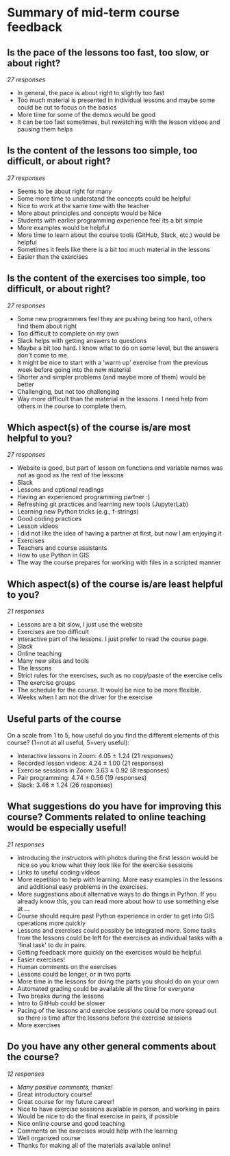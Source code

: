 # Summary of mid-term course feedback

## Is the pace of the lessons too fast, too slow, or about right?

*27 responses*

-   In general, the pace is about right to slightly too fast
-   Too much material is presented in individual lessons and maybe some
    could be cut to focus on the basics
-   More time for some of the demos would be good
-   It can be too fast sometimes, but rewatching with the lesson videos
    and pausing them helps

## Is the content of the lessons too simple, too difficult, or about right?

*27 responses*

-   Seems to be about right for many
-   Some more time to understand the concepts could be helpful
-   Nice to work at the same time with the teacher
-   More about principles and concepts would be Nice
-   Students with earlier programming experience feel its a bit simple
-   More examples would be helpful
-   More time to learn about the course tools (GitHub, Slack, etc.)
    would be helpful
-   Sometimes it feels like there is a bit too much material in the
    lessons
-   Easier than the exercises

## Is the content of the exercises too simple, too difficult, or about right?

*27 responses*

-   Some new programmers feel they are pushing being too hard, others
    find them about right
-   Too difficult to complete on my own
-   Slack helps with getting answers to questions
-   Maybe a bit too hard. I know what to do on some level, but the
    answers don\'t come to me.
-   It might be nice to start with a \'warm up\' exercise from the
    previous week before going into the new material
-   Shorter and simpler problems (and maybe more of them) would be
    better
-   Challenging, but not too challenging
-   Way more difficult than the material in the lessons. I need help
    from others in the course to complete them.

## Which aspect(s) of the course is/are most helpful to you?

*27 responses*

-   Website is good, but part of lesson on functions and variable names
    was not as good as the rest of the lessons
-   Slack
-   Lessons and optional readings
-   Having an experienced programming partner :)
-   Refreshing git practices and learning new tools (JupyterLab)
-   Learning new Python tricks (e.g., f-strings)
-   Good coding practices
-   Lesson videos
-   I did not like the idea of having a partner at first, but now I am
    enjoying it
-   Exercises
-   Teachers and course assistants
-   How to use Python in GIS
-   The way the course prepares for working with files in a scripted
    manner

## Which aspect(s) of the course is/are least helpful to you?

*21 responses*

-   Lessons are a bit slow, I just use the website
-   Exercises are too difficult
-   Interactive part of the lessons. I just prefer to read the course
    page.
-   Slack
-   Online teaching
-   Many new sites and tools
-   The lessons
-   Strict rules for the exercises, such as no copy/paste of the
    exercise cells
-   The exercise groups
-   The schedule for the course. It would be nice to be more flexible.
-   Weeks when I am not the driver for the exercise

## Useful parts of the course

On a scale from 1 to 5, how useful do you find the different elements of
this course? (1=not at all useful, 5=very useful):

-   Interactive lessons in Zoom: 4.05 ± 1.24 (21 responses)
-   Recorded lesson videos: 4.24 ± 1.00 (21 responses)
-   Exercise sessions in Zoom: 3.63 ± 0.92 (8 responses)
-   Pair programming: 4.74 ± 0.56 (19 responses)
-   Slack: 3.46 ± 1.24 (26 responses)

## What suggestions do you have for improving this course? Comments related to online teaching would be especially useful!

*21 responses*

-   Introducing the instructors with photos during the first lesson
    would be nice so you know what they look like for the exercise
    sessions
-   Links to useful coding videos
-   More repetition to help with learning. More easy examples in the
    lessons and additional easy problems in the exercises.
-   More suggestions about alternative ways to do things in Python. If
    you already know this, you can read more about how to use something
    else at \...
-   Course should require past Python experience in order to get into
    GIS operations more quickly
-   Lessons and exercises could possibly be integrated more. Some tasks
    from the lessons could be left for the exercises as individual tasks
    with a \'final task\' to do in pairs.
-   Getting feedback more quickly on the exercises would be helpful
-   Easier exercises!
-   Human comments on the exercises
-   Lessons could be longer, or in two parts
-   More time in the lessons for doing the parts you should do on your
    own
-   Automated grading could be available all the time for everyone
-   Two breaks during the lessons
-   Intro to GitHub could be slower
-   Pacing of the lessons and exercise sessions could be more spread out
    so there is time after the lessons before the exercise sessions
-   More exercises

## Do you have any other general comments about the course?

*12 responses*

-   *Many positive comments, thanks!*
-   Great introductory course!
-   Great course for my future career!
-   Nice to have exercise sessions available in person, and working in
    pairs
-   Would be nice to do the final exercise in pairs, if possible
-   Nice online course and good teaching
-   Comments on the exercises would help with the learning
-   Well organized course
-   Thanks for making all of the materials available online!
